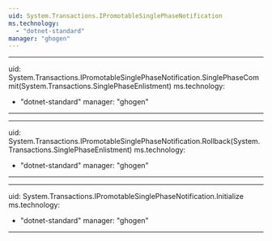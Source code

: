 ```yaml
---
uid: System.Transactions.IPromotableSinglePhaseNotification
ms.technology: 
  - "dotnet-standard"
manager: "ghogen"
---
```


---
uid: System.Transactions.IPromotableSinglePhaseNotification.SinglePhaseCommit(System.Transactions.SinglePhaseEnlistment)
ms.technology: 
  - "dotnet-standard"
manager: "ghogen"
---

---
uid: System.Transactions.IPromotableSinglePhaseNotification.Rollback(System.Transactions.SinglePhaseEnlistment)
ms.technology: 
  - "dotnet-standard"
manager: "ghogen"
---

---
uid: System.Transactions.IPromotableSinglePhaseNotification.Initialize
ms.technology: 
  - "dotnet-standard"
manager: "ghogen"
---
